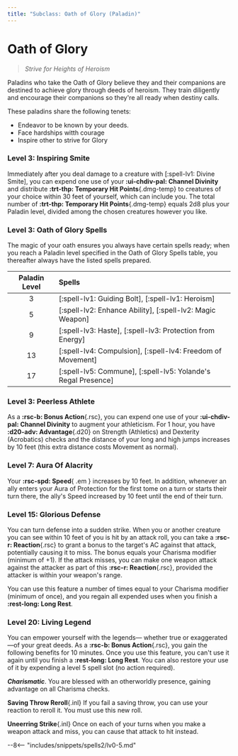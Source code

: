 ```yaml
---
title: "Subclass: Oath of Glory (Paladin)"
---
```


<p style="display:none">
Strive for Heights of Heroism
</p>

# Oath of Glory

> *Strive for Heights of Heroism*

Paladins who take the Oath of Glory believe they and their companions are destined to achieve glory through deeds of heroism. They train diligently and encourage their companions so they're all ready when destiny calls.

These paladins share the following tenets:

- Endeavor to be known by your deeds.
- Face hardships witth courage
- Inspire other to strive for Glory

### Level 3: Inspiring Smite

Immediately after you deal damage to a creature with [:spell-lv1: Divine Smite], you can expend one use of your **:ui-chdiv-pal: Channel Divinity** and distribute **:trt-thp: Temporary Hit Points**{.dmg-temp} to creatures of your choice within 30 feet of yourself, which can include you. The total number of **:trt-thp: Temporary Hit Points**{.dmg-temp} equals 2d8 plus your Paladin level, divided among the chosen creatures however you like.

### Level 3: Oath of Glory Spells

The magic of your oath ensures you always have certain spells ready; when you reach a Paladin level specified in the Oath of Glory Spells table, you thereafter always have the listed spells prepared.

| Paladin Level | Spells |
|:---:|:---|
| 3 | [:spell-lv1: Guiding Bolt], [:spell-lv1: Heroism] |
| 5 | [:spell-lv2: Enhance Ability], [:spell-lv2: Magic Weapon] |
| 9 | [:spell-lv3: Haste], [:spell-lv3: Protection from Energy] |
| 13 | [:spell-lv4: Compulsion], [:spell-lv4: Freedom of Movement] |
| 17 | [:spell-lv5: Commune], [:spell-lv5: Yolande's Regal Presence] |

### Level 3: Peerless Athlete

As a **:rsc-b: Bonus Action**{.rsc}, you can expend one use of your **:ui-chdiv-pal: Channel Divinity** to augment your athleticism. For 1 hour, you have **:d20-adv: Advantage**{.d20} on Strength (Athletics) and Dexterity (Acrobatics) checks and the distance of your long and high jumps increases by 10 feet (this extra distance costs Movement as normal).

### Level 7: Aura Of Alacrity

Your **:rsc-spd: Speed**{ .em } increases by 10 feet. In addition, whenever an ally enters your Aura of Protection for the first tome on a turn or starts their turn there, the ally's Speed increased by 10 feet until the end of their turn.

### Level 15: Glorious Defense

You can turn defense into a sudden strike. When you or another creature you can see within 10 feet of you is hit by an attack roll, you can take a **:rsc-r: Reaction**{.rsc} to grant a bonus to the target's AC against that attack, potentially causing it to miss. The bonus equals your Charisma modifier (minimum of +1). If the attack misses, you can make one weapon attack against the attacker as part of this **:rsc-r: Reaction**{.rsc}, provided the attacker is within your weapon's range.

You can use this feature a number of times equal to your Charisma modifier (minimum of once), and you regain all expended uses when you finish a **:rest-long: Long Rest**.

### Level 20: Living Legend

You can empower yourself with the legends— whether true or exaggerated—of your great deeds. As a **:rsc-b: Bonus Action**{.rsc}, you gain the following benefits for 10 minutes. Once you use this feature, you can't use it again until you finish a **:rest-long: Long Rest**. You can also restore your use of it by expending a level 5 spell slot (no action required).

***Charismatic***. You are blessed with an otherworldly presence, gaining advantage on all Charisma checks.

**Saving Throw Reroll**{.inl} If you fail a saving throw, you can use your reaction to reroll it. You must use this new roll.

**Uneerring Strike**{.inl} Once on each of your turns when you make a weapon attack and miss, you can cause that attack to hit instead.

--8<-- "includes/snippets/spells2/lv0-5.md"